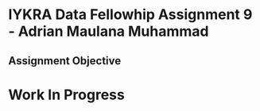 # IYKRA Data Fellowhip Assignment 9 - Adrian Maulana Muhammad
## Assignment Objective
# Work In Progress